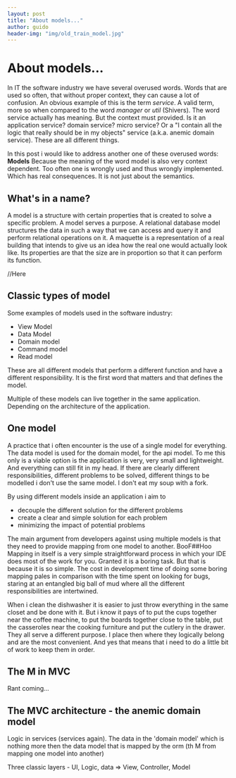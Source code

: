 ```yaml
---
layout: post
title: "About models..."
author: guido
header-img: "img/old_train_model.jpg"
---
```

# About models...

In IT the software industry we have several overused words. Words that are used so often, that without proper context, they can cause a lot of confusion. An obvious example of this is the term *service*. A valid term, more so when compared to the word *manager* or *util* (Shivers). The word service actually has meaning. But the context must provided. Is it an application service? domain service? micro service? Or a "I contain all the logic that really should be in my objects" service (a.k.a. anemic domain service). These are all different things.

In this post i would like to address another one of these overused words: **Models** Because the meaning of the word model is also very context dependent. Too often one is wrongly used and thus wrongly implemented. Which has real consequences. It is not just about the semantics.

## What's in a name?

A model is a structure with certain properties that is created to solve a specific problem. A model serves a purpose. A relational database model structures the data in such a way that we can access and query it and perform relational operations on it. A maquette is a representation of a real building that intends to give us an idea how the real one would actually look like. Its properties are that the size are in proportion so that it can perform its function.

//Here

## Classic types of model

Some examples of models used in the software industry:

+ View Model
+ Data Model
+ Domain model
+ Command model
+ Read model

These are all different models that perform a different function and have a different responsibility. It is the first word that matters and that defines the model. 

Multiple of these models can live together in the same application. Depending on the architecture of the application.

## One model

A practice that i often encounter is the use of a single model for everything. The data model is used for the domain model, for the api model. To me this only is a viable option is the application is very, very small and lightweight. And everything can still fit in my head. If there are clearly different responsibilities, different problems to be solved, different things to be modelled i don't use the same model. I don't eat my soup with a fork.

By using different models inside an application i aim to 

+ decouple the different solution for the different problems
+ create a clear and simple solution for each problem
+ minimizing the impact of potential problems

The main argument from developers against using multiple models is that they need to provide mapping from one model to another. BooF##Hoo Mapping in itself is a very simple straightforward process in which your IDE does most of the work for you. Granted it is a boring task. But that is because it is so simple. The cost in development time of doing some boring mapping pales in comparison with the time spent on looking for bugs, staring at an entangled big ball of mud where all the different responsibilities are intertwined.

When i clean the dishwasher it is easier to just throw everything in the same closet and be done with it. But i know it pays of to put the cups together near the coffee machine, to put the boards together close to the table, put the casseroles near the cooking furniture and put the cutlery in the drawer. They all serve a different purpose. I place then where they logically belong and are the most convenient. And yes that means that i need to do a little bit of work to keep them in order.


## The M in MVC

Rant coming...



## The MVC architecture - the anemic domain model
 Logic in services (services again). The data in the 'domain model' which is nothing more then the data model that is mapped by the orm (th M from mapping one model into another)
 
 Three classic layers - UI, Logic, data => View, Controller, Model
